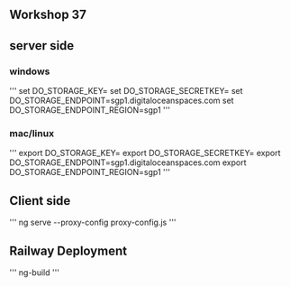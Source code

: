 ## Workshop 37

## server side

### windows
'''
set DO_STORAGE_KEY=
set DO_STORAGE_SECRETKEY=
set DO_STORAGE_ENDPOINT=sgp1.digitaloceanspaces.com
set DO_STORAGE_ENDPOINT_REGION=sgp1
'''

### mac/linux
'''
export DO_STORAGE_KEY=
export DO_STORAGE_SECRETKEY=
export DO_STORAGE_ENDPOINT=sgp1.digitaloceanspaces.com
export DO_STORAGE_ENDPOINT_REGION=sgp1
'''

## Client side
'''
ng serve --proxy-config proxy-config.js
'''

## Railway Deployment
'''
ng-build
'''


